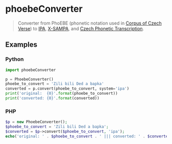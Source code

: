 # phoebeConverter
> Converter from PhoEBE (phonetic notation used in <a href="http://versologie.cz" target="_blank">Corpus of Czech Verse</a>) to <a href="https://en.wikipedia.org/wiki/International_Phonetic_Alphabet" target="_blank">IPA</a>, <a href="https://en.wikipedia.org/wiki/X-SAMPA" target="_blank">X-SAMPA</a>, and <a href="http://fonetika.ff.cuni.cz/o-fonetice/foneticka-transkripce/ceska-foneticka-transkripce/" target="_blank">Czech Phonetic Transcription</a>.

## Examples  

### Python 

```python
import phoebeConverter

p = PhoebeConverter()
phoebe_to_convert = 'Zili bili Ded a bapka'
converted = p.convert(phoebe_to_convert, system='ipa')
print('original:  {0}'.format(phoebe_to_convert))
print('converted: {0}'.format(converted))
```

### PHP  

```php
$p = new PhoebeConverter();
$phoebe_to_convert = 'Zili bili Ded a bapka';
$converted = $p->convert($phoebe_to_convert, 'ipa');
echo('original: ' . $phoebe_to_convert . ' ||| converted: ' . $converted);
```
